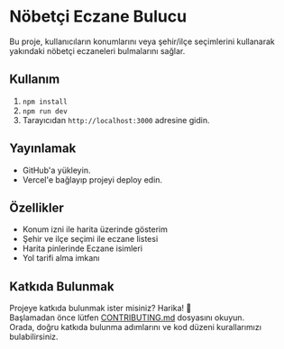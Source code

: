 # Nöbetçi Eczane Bulucu

Bu proje, kullanıcıların konumlarını veya şehir/ilçe seçimlerini kullanarak yakındaki nöbetçi eczaneleri bulmalarını sağlar.

## Kullanım

1. `npm install`
2. `npm run dev`
3. Tarayıcıdan `http://localhost:3000` adresine gidin.

## Yayınlamak

- GitHub'a yükleyin.
- Vercel'e bağlayıp projeyi deploy edin.

## Özellikler

- Konum izni ile harita üzerinde gösterim
- Şehir ve ilçe seçimi ile eczane listesi
- Harita pinlerinde Eczane isimleri
- Yol tarifi alma imkanı

## Katkıda Bulunmak

Projeye katkıda bulunmak ister misiniz? Harika! 🎉  
Başlamadan önce lütfen [CONTRIBUTING.md](./CONTRIBUTING.md) dosyasını okuyun.  
Orada, doğru katkıda bulunma adımlarını ve kod düzeni kurallarımızı bulabilirsiniz.
